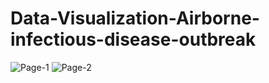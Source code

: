 # Data-Visualization-Airborne-infectious-disease-outbreak

![Page-1](https://github.com/RutujaJagtap7/Data-Visualization-Airborne-infectious-disease-outbreak/assets/40450381/4cf93ee1-912f-4de5-9a5c-57882560a938)
![Page-2](https://github.com/RutujaJagtap7/Data-Visualization-Airborne-infectious-disease-outbreak/assets/40450381/984889ac-0897-43c6-92fb-1eb502472375)
